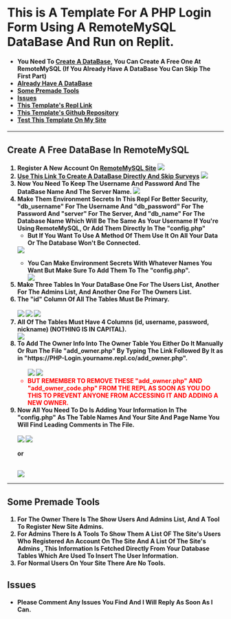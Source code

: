 # This is A Template For A PHP Login Form Using A RemoteMySQL DataBase And Run on Replit.
<h4>
<ul> <li>You Need To <a href="https://remotemysql.com/databases.php?action=new" target="_blank">Create A DataBase</a>, You Can Create A Free One At RemoteMySQL (If You Already Have A DataBase You Can Skip The First Part)</li>
<li><a href="#already">
Already Have A DataBase
</a>
</li>
<li><a href="#tools">Some Premade Tools</a></li>
<li><a href="#issues">Issues</a></li>
<a href="https://replit.com/@MortexAG/PHP-Login-Form" target="_blank"><li>This Template's Repl Link</a></li>
<li><a href="https://github.com/MortexAG/PHP-Login-Form" target="_blank">This Template's Github Repository</a></li><li><a href="https://login.mortexagsite.cyou" target="_blank">Test This Template On My Site</a></li></ul>
</h4>
<hr>
<h2 id="create">Create A Free DataBase In RemoteMySQL
</h2>
<h4>
<ol>
  <li>Register A New Account On <a href="https://remotemysql.com" target="_blank">RemoteMySQL Site</a>
    <img src="instructions/1.PNG">
  </li>
<li>
  <a href="https://remotemysql.com/databases.php?action=new" target="_blank">Use This Link To Create A DataBase Directly And Skip Surveys</a>
  <img src="instructions/2.PNG">
</li>
  <li>Now You Need To Keep The Username And Password And The DataBase Name And The Server Name.
  <img src="instructions/3.PNG"></li>
  <li id="already">Make Them Environment Secrets In This Repl For Better Security, "db_username" For The Username And "db_password" For The Password And "server" For The Server, And "db_name" For The Database Name Which Will Be The Same As Your Username If You're Using RemoteMySQL, Or Add Them Directly In The "config.php" <ul><li>But If You Want To Use A Method Of Them Use It On All Your Data Or The Database Won't Be Connected.</li></ul></li>
  <img src="instructions/4_gif.gif">
  <ul>
    <li>You Can Make Environment Secrets With Whatever Names You Want But Make Sure To Add Them To The "config.php".</li>
    
  <img src="instructions/5.PNG">
  </ul>
  <li>Make Three Tables In Your DataBase One For The Users List, Another For The Admins List, And Another One For The Owners List.</li>
  <li>The "id" Column Of All The Tables Must Be Primary.</li>
  <br><img src="instructions/users_video.mp4">
  <img src="instructions/admins_table.png">
  <img src="instructions/owners_table.png">
  <li>All Of The Tables Must Have 4 Columns (id, username, password, nickname) (NOTHING IS IN CAPITAL).</li>
  <img src="instructions/final_form.png">
  
  <li>To Add The Owner Info Into The Owner Table You Either Do It Manually Or Run The File "add_owner.php" By Typing The Link Followed By It as in "https://PHP-Login.yourname.repl.co/add_owner.php". <ul style="color:red;">
    <br>
    <img src="instructions/6.PNG">
    <img src="instructions/7.PNG">
    <li>BUT REMEMBER TO REMOVE THESE "add_owner.php" AND "add_owner_code.php" FROM THE REPL AS SOON AS YOU DO THIS TO PREVENT ANYONE FROM ACCESSING IT AND ADDING A NEW OWNER.</li></ul>
  </li>
  <li>Now All You Need To Do Is Adding Your Information In The "config.php" As The Table Names And Your Site And Page Name You Will Find Leading Comments in The File.</li>
  <br>
<img src="instructions/8.PNG">
<img src="instructions/9.PNG">
<p>or</p>
<br>
<img src="instructions/5.PNG">
</ol>
<hr>
</h4>


<h2 id="tools">Some Premade Tools</h2>
<h4>
  <ol>
    <li>For The Owner There Is The Show Users And Admins List, And A Tool To Register New Site Admins.</li>
    <li>For Admins There Is A Tools To Show Them A List OF The Site's Users Who Registered An Account On The Site And A List Of The Site's Admins , This Information Is Fetched Directly From Your Database Tables Which Are Used To Insert The User Information.</li>
    <li>For Normal Users On Your Site There Are No Tools.</li>
  </ol>
</h4>
<h2 id="issues">Issues</h2>
<h4>
  <ul>
    <li>Please Comment Any Issues You Find And I Will Reply As Soon As I Can.
  </ul>
</h4>



